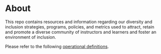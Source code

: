 # About
This repo contains resources and information regarding our diversity and inclusion strategies, programs, policies, and metrics used to attract, retain and promote a diverse community of instructors and learners and foster an environment of inclusion.

Please refer to the following [operational definitions](https://github.com/carpentries/equity-and-inclusion/blob/master/operational-definitions.md).
